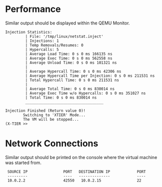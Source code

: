 # Performance #
Similar output should be displayed within the QEMU Monitor.
```
Injection Statistics:
         | File: '/tmp/linux/netstat.inject'
         | Injections: 1
         | Temp Removals/Resumes: 0
         | Hypercalls: 5
         | Average Load Time: 0 s 0 ms 166135 ns
         | Average Exec Time: 0 s 0 ms 562558 ns
         | Average Unload Time: 0 s 0 ms 101321 ns
         |
         | Average Hypercall Time: 0 s 0 ms 42306 ns
         | Average Hypercall Time per Injection: 0 s 0 ms 211531 ns
         | Total Hypercall Time: 0 s 0 ms 211531 ns
         |
         | Average Total Time: 0 s 0 ms 830014 ns
         | Average Exec Time w/o Hypercalls: 0 s 0 ms 351027 ns
         | Total Time: 0 s 0 ms 830014 ns
         ___________________________________

Injection Finished (Return value 0)!
        Switching to 'XTIER' Mode...
        The VM will be stopped...
(X-TIER >> 
```

# Network Connections #
Similar output should be printed on the console where the virtual machine was started from.

```
 SOURCE IP                PORT   DESTINATION IP            PORT
 ---------                ----   --------------            ----
 10.0.2.2                 42550   10.0.2.15                22  

```